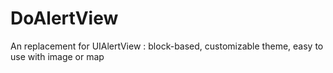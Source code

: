 DoAlertView
===========

An replacement for UIAlertView : block-based, customizable theme, easy to use with image or map
